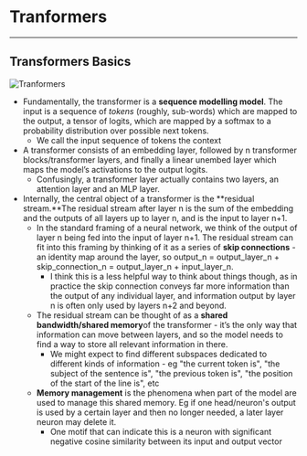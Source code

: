 # Tranformers

-------------

## Transformers Basics

![Tranformers](https://lh5.googleusercontent.com/oMRBmT0Do5V4mSh_oYMq7HgTqEIt7tz6rhs_oLdfwWIY1pFUcjj95P7AU7SKdoM8ZOTLlqw_J2nAj_iCsqUi00KXJAmHZcf_h2c1ul-zLf4BgERRU6hVBa3IMeceP9juFNhBz2FybwDF6_714msbDUAk4pBTgcxUpax_qE5Ar9b9o0LWbKJA-jmqVtR5)

- Fundamentally, the transformer is a **sequence modelling model**. The input is a sequence of *tokens* (roughly, sub-words) which are mapped to the output, a tensor of logits, which are mapped by a softmax to a probability distribution over possible next tokens.
  - We call the input sequence of tokens the context
- A transformer consists of an embedding layer, followed by n transformer blocks/transformer layers, and finally a linear unembed layer which maps the model’s activations to the output logits.
  - Confusingly, a transformer layer actually contains two layers, an attention layer and an MLP layer.
- Internally, the central object of a transformer is the **residual stream.**The residual stream after layer n is the sum of the embedding and the outputs of all layers up to layer n, and is the input to layer n+1.
  - In the standard framing of a neural network, we think of the output of layer n being fed into the input of layer n+1. The residual stream can fit into this framing by thinking of it as a series of **skip connections** - an identity map around the layer, so output_n = output_layer_n + skip_connection_n = output_layer_n + input_layer_n.
    - I think this is a less helpful way to think about things though, as in practice the skip connection conveys far more information than the output of any individual layer, and information output by layer n is often only used by layers n+2 and beyond.
  - The residual stream can be thought of as a **shared bandwidth/shared memory**of the transformer - it’s the only way that information can move between layers, and so the model needs to find a way to store all relevant information in there. 
    - We might expect to find different subspaces dedicated to different kinds of information - eg "the current token is", "the subject of the sentence is", "the previous token is", "the position of the start of the line is", etc
  - **Memory management** is the phenomena when part of the model are used to manage this shared memory. Eg if one head/neuron's output is used by a certain layer and then no longer needed, a later layer neuron may delete it. 
    - One motif that can indicate this is a neuron with significant negative cosine similarity between its input and output vector
